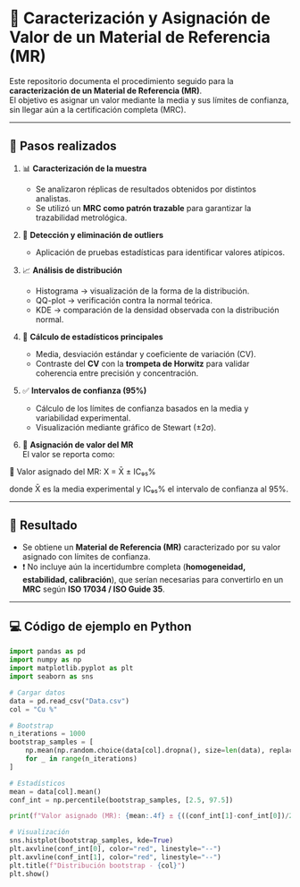 # 🧪 Caracterización y Asignación de Valor de un Material de Referencia (MR)

Este repositorio documenta el procedimiento seguido para la **caracterización de un Material de Referencia (MR)**.  
El objetivo es asignar un valor mediante la media y sus límites de confianza, sin llegar aún a la certificación completa (MRC).

---

## 🔬 Pasos realizados

1. 📊 **Caracterización de la muestra**  
   - Se analizaron réplicas de resultados obtenidos por distintos analistas.  
   - Se utilizó un **MRC como patrón trazable** para garantizar la trazabilidad metrológica.  

2. 🧹 **Detección y eliminación de outliers**  
   - Aplicación de pruebas estadísticas para identificar valores atípicos.  

3. 📈 **Análisis de distribución**  
   - Histograma → visualización de la forma de la distribución.  
   - QQ-plot → verificación contra la normal teórica.  
   - KDE → comparación de la densidad observada con la distribución normal.  

4. 📐 **Cálculo de estadísticos principales**  
   - Media, desviación estándar y coeficiente de variación (CV).  
   - Contraste del **CV** con la **trompeta de Horwitz** para validar coherencia entre precisión y concentración.  

5. ✅ **Intervalos de confianza (95%)**  
   - Cálculo de los límites de confianza basados en la media y variabilidad experimental.  
   - Visualización mediante gráfico de Stewart (±2σ).  

6. 📝 **Asignación de valor del MR**  
   El valor se reporta como:  

🧪 Valor asignado del MR: X = X̄ ± IC₉₅%


   donde X̄ es la media experimental y IC₉₅% el intervalo de confianza al 95%.

---

## 📌 Resultado

- Se obtiene un **Material de Referencia (MR)** caracterizado por su valor asignado con límites de confianza.  
- ❗ No incluye aún la incertidumbre completa (**homogeneidad, estabilidad, calibración**), que serían necesarias para convertirlo en un **MRC** según **ISO 17034 / ISO Guide 35**.

---

## 💻 Código de ejemplo en Python

```python
import pandas as pd
import numpy as np
import matplotlib.pyplot as plt
import seaborn as sns

# Cargar datos
data = pd.read_csv("Data.csv")
col = "Cu %"

# Bootstrap
n_iterations = 1000
bootstrap_samples = [
    np.mean(np.random.choice(data[col].dropna(), size=len(data), replace=True))
    for _ in range(n_iterations)
]

# Estadísticos
mean = data[col].mean()
conf_int = np.percentile(bootstrap_samples, [2.5, 97.5])

print(f"Valor asignado (MR): {mean:.4f} ± {((conf_int[1]-conf_int[0])/2):.4f}")

# Visualización
sns.histplot(bootstrap_samples, kde=True)
plt.axvline(conf_int[0], color="red", linestyle="--")
plt.axvline(conf_int[1], color="red", linestyle="--")
plt.title(f"Distribución bootstrap - {col}")
plt.show()
